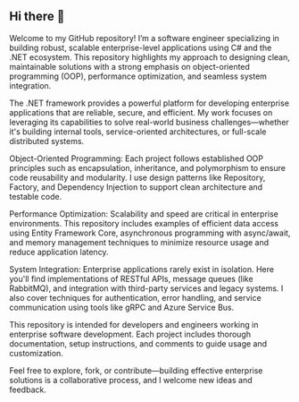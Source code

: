 ## Hi there 👋

Welcome to my GitHub repository! I’m a software engineer specializing in building robust, scalable enterprise-level applications using C# and the .NET ecosystem. This repository highlights my approach to designing clean, maintainable solutions with a strong emphasis on object-oriented programming (OOP), performance optimization, and seamless system integration.

The .NET framework provides a powerful platform for developing enterprise applications that are reliable, secure, and efficient. My work focuses on leveraging its capabilities to solve real-world business challenges—whether it's building internal tools, service-oriented architectures, or full-scale distributed systems.

Object-Oriented Programming: Each project follows established OOP principles such as encapsulation, inheritance, and polymorphism to ensure code reusability and modularity. I use design patterns like Repository, Factory, and Dependency Injection to support clean architecture and testable code.

Performance Optimization: Scalability and speed are critical in enterprise environments. This repository includes examples of efficient data access using Entity Framework Core, asynchronous programming with async/await, and memory management techniques to minimize resource usage and reduce application latency.

System Integration: Enterprise applications rarely exist in isolation. Here you'll find implementations of RESTful APIs, message queues (like RabbitMQ), and integration with third-party services and legacy systems. I also cover techniques for authentication, error handling, and service communication using tools like gRPC and Azure Service Bus.

This repository is intended for developers and engineers working in enterprise software development. Each project includes thorough documentation, setup instructions, and comments to guide usage and customization.

Feel free to explore, fork, or contribute—building effective enterprise solutions is a collaborative process, and I welcome new ideas and feedback.


